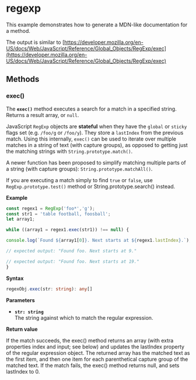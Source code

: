 # regexp

This example demonstrates how to generate a MDN-like documentation
for a method.

The output is similar to
[https://developer.mozilla.org/en-US/docs/Web/JavaScript/Reference/Global_Objects/RegExp/exec](https://developer.mozilla.org/en-US/docs/Web/JavaScript/Reference/Global_Objects/RegExp/exec)

## Methods

### exec()

The **`exec()`** method executes a search for a match in a specified
string. Returns a result array, or `null`.

JavaScript `RegExp` objects are **stateful** when they have the `global`
or `sticky` flags set (e.g. `/foo/g` or `/foo/y`). They store a
`lastIndex` from the previous match. Using this internally, `exec()` can
be used to iterate over multiple matches in a string of text (with
capture groups), as opposed to getting just the matching strings with
`String.prototype.match()`.

A newer function has been proposed to simplify matching multiple parts of a string (with capture groups):
`String.prototype.matchAll()`.

If you are executing a match simply to find `true` or `false`, use
`RegExp.prototype.test()` method or String.prototype.search() instead.

**Example**

```js
const regex1 = RegExp('foo*','g');
const str1 = 'table football, foosball';
let array1;

while ((array1 = regex1.exec(str1)) !== null) {

console.log(`Found ${array1[0]}. Next starts at ${regex1.lastIndex}.`);

// expected output: "Found foo. Next starts at 9."

// expected output: "Found foo. Next starts at 19."
}
```

**Syntax**

```typescript
regexObj.exec(str: string): any[]
```

**Parameters**

- **`str: string`**<br>
  The string against which to match the regular expression.

**Return value**

If the match succeeds, the exec() method returns an array (with extra properties index and input; see below)
and updates the lastIndex property of the regular expression object. The returned array has the matched text
as the first item, and then one item for each parenthetical capture group of the matched text.
If the match fails, the exec() method returns null, and sets lastIndex to 0.

